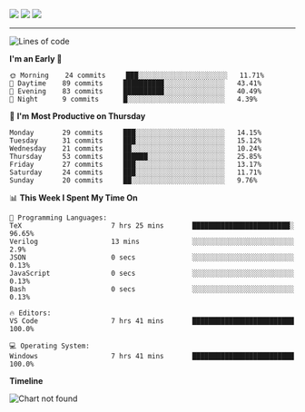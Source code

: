 <!--![trophy](https://github-profile-trophy.vercel.app/?username=soft-bear&theme=darkhub)
![github stats](https://github-readme-stats.vercel.app/api?username=soft-bear&show_icons=true&theme=bear&count_private=true)-->
![](https://raw.githubusercontent.com/soft-bear/soft-bear/master/profile-summary-card-output/dracula/0-profile-details.svg)
![](https://raw.githubusercontent.com/soft-bear/soft-bear/master/profile-summary-card-output/dracula/2-most-commit-language.svg)
![](https://raw.githubusercontent.com/soft-bear/soft-bear/master/profile-summary-card-output/dracula/1-repos-per-language.svg)

---

<!--START_SECTION:waka-->
![Lines of code](https://img.shields.io/badge/From%20Hello%20World%20I%27ve%20Written-343320%20lines%20of%20code-blue)

**I'm an Early 🐤** 

```text
🌞 Morning    24 commits     ███░░░░░░░░░░░░░░░░░░░░░░   11.71% 
🌆 Daytime    89 commits     ██████████░░░░░░░░░░░░░░░   43.41% 
🌃 Evening    83 commits     ██████████░░░░░░░░░░░░░░░   40.49% 
🌙 Night      9 commits      █░░░░░░░░░░░░░░░░░░░░░░░░   4.39%

```
📅 **I'm Most Productive on Thursday** 

```text
Monday       29 commits     ███░░░░░░░░░░░░░░░░░░░░░░   14.15% 
Tuesday      31 commits     ███░░░░░░░░░░░░░░░░░░░░░░   15.12% 
Wednesday    21 commits     ██░░░░░░░░░░░░░░░░░░░░░░░   10.24% 
Thursday     53 commits     ██████░░░░░░░░░░░░░░░░░░░   25.85% 
Friday       27 commits     ███░░░░░░░░░░░░░░░░░░░░░░   13.17% 
Saturday     24 commits     ███░░░░░░░░░░░░░░░░░░░░░░   11.71% 
Sunday       20 commits     ██░░░░░░░░░░░░░░░░░░░░░░░   9.76%

```


📊 **This Week I Spent My Time On** 

```text
💬 Programming Languages: 
TeX                      7 hrs 25 mins       ████████████████████████░   96.65% 
Verilog                  13 mins             ░░░░░░░░░░░░░░░░░░░░░░░░░   2.9% 
JSON                     0 secs              ░░░░░░░░░░░░░░░░░░░░░░░░░   0.13% 
JavaScript               0 secs              ░░░░░░░░░░░░░░░░░░░░░░░░░   0.13% 
Bash                     0 secs              ░░░░░░░░░░░░░░░░░░░░░░░░░   0.13%

🔥 Editors: 
VS Code                  7 hrs 41 mins       █████████████████████████   100.0%

💻 Operating System: 
Windows                  7 hrs 41 mins       █████████████████████████   100.0%

```

**Timeline**

![Chart not found](https://raw.githubusercontent.com/soft-bear/soft-bear/main/charts/bar_graph.png) 


<!--END_SECTION:waka-->
